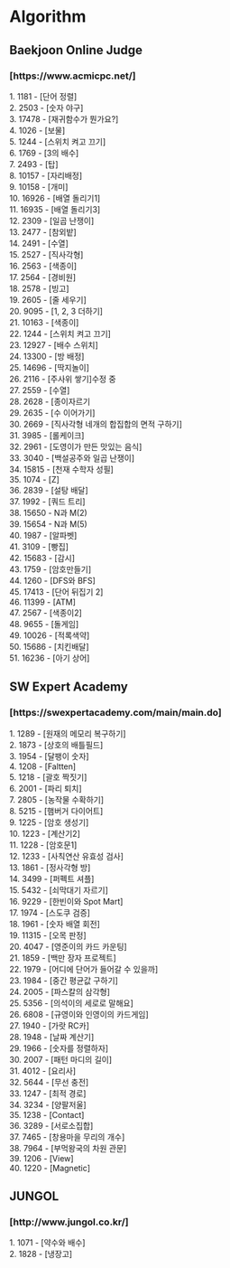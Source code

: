 # Algorithm
<h2>Baekjoon Online Judge</h2>  
<h3>[https://www.acmicpc.net/]</h3>
1. 1181 - [단어 정렬]</br>
2. 2503 - [숫자 야구]</br>
3. 17478 - [재귀함수가 뭔가요?]</br>
4. 1026 - [보물]</br>
5. 1244 - [스위치 켜고 끄기]</br>
6. 1769 - [3의 배수]</br>
7. 2493 - [탑]</br>
8. 10157 - [자리배정]</br>
9. 10158 - [개미]</br>
10. 16926 - [배열 돌리기1]</br>
11. 16935 - [배열 돌리기3]</br>
12. 2309 - [일곱 난쟁이]</br>
13. 2477 - [참외밭]</br>
14. 2491 - [수열]</br>
15. 2527 - [직사각형]</br>
16. 2563 - [색종이]</br>
17. 2564 - [경비원]</br>
18. 2578 - [빙고]</br>
19. 2605 - [줄 세우기]</br>
20. 9095 - [1, 2, 3 더하기]</br>
21. 10163 - [색종이]</br>
22. 1244 - [스위치 켜고 끄기]</br>
23. 12927 - [배수 스위치]</br>
24. 13300 - [방 배정]</br>
25. 14696 - [딱지놀이]</br>
26. 2116 - [주사위 쌓기]수정 중</br>
27. 2559 - [수열]</br>
28. 2628 - [종이자르기</br>
29. 2635 - [수 이어가기]</br>
30. 2669 - [직사각형 네개의 합집합의 면적 구하기]</br>
31. 3985 - [롤케이크]</br>
32. 2961 - [도영이가 만든 맛있는 음식]</br>
33. 3040 - [백설공주와 일곱 난쟁이]</br>
34. 15815 - [천재 수학자 성필]</br>
35. 1074 - [Z]</br>
36. 2839 - [설탕 배달]</br>
37. 1992 - [쿼드 트리]</br>
38. 15650 - N과 M(2)</br>
39. 15654 - N과 M(5)</br>
40. 1987 - [알파벳]</br>
41. 3109 - [빵집]</br>
42. 15683 - [감시]</br>
43. 1759 - [암호만들기]</br>
44. 1260 - [DFS와 BFS]</br>
45. 17413 - [단어 뒤집기 2]</br>
46. 11399 - [ATM]</br>
47. 2567 - [색종이2]</br>
48. 9655 - [돌게임]</br>
49. 10026 - [적록색약]<br/>
50. 15686 - [치킨배달]<br/>
51. 16236 - [아기 상어]<br/>
<h2>SW Expert Academy</h2>
<h3>[https://swexpertacademy.com/main/main.do]</h3>
1. 1289 - [원재의 메모리 복구하기]</br>
2. 1873 - [상호의 배틀필드]</br>
3. 1954 - [달팽이 숫자]</br>
4. 1208 - [Faltten]</br>
5. 1218 - [괄호 짝짓기]</br>
6. 2001 - [파리 퇴치]</br>
7. 2805 - [농작물 수확하기]</br>
8. 5215 - [햄버거 다이어트]</br>
9. 1225 - [암호 생성기]</br>
10. 1223 - [계산기2]</br>
11. 1228 - [암호문1]</br>
12. 1233 - [사칙연산 유효성 검사]</br>
13. 1861 - [정사각형 방]</br>
14. 3499 - [퍼펙트 셔플]</br>
15. 5432 - [쇠막대기 자르기]</br>
16. 9229 - [한빈이와 Spot Mart]</br>
17. 1974 - [스도쿠 검증]</br>
18. 1961 - [숫자 배열 회전]</br>
19. 11315 - [오목 판정]</br>
20. 4047 - [영준이의 카드 카운팅]</br>
21. 1859 - [백만 장자 프로젝트]</br>
22. 1979 - [어디에 단어가 들어갈 수 있을까]</br>
23. 1984 - [중간 평균값 구하기]</br>
24. 2005 - [파스칼의 삼각형]</br>
25. 5356 - [의석이의 세로로 말해요]</br>
26. 6808 - [규영이와 인영이의 카드게임]</br>
27. 1940 - [가랏 RC카]</br>
28. 1948 - [날짜 계산기]</br>
29. 1966 - [숫자를 정렬하자]</br>
30. 2007 - [패턴 마디의 길이]</br>
31. 4012  - [요리사]</br>
32. 5644 - [무선 충전]</br>
33. 1247 - [최적 경로]</br>
34. 3234 - [양팔저울]</br>
35. 1238 - [Contact]</br>
36. 3289 - [서로소집합]</br>
37. 7465 - [창용마을 무리의 개수]</br>
38. 7964 - [부먹왕국의 차원 관문]<br/>
39. 1206 - [View]<br/>
40. 1220 - [Magnetic]<br/>
<h2>JUNGOL</h2>
<h3>[http://www.jungol.co.kr/]</h3>
1. 1071 - [약수와 배수]</br>
2. 1828 - [냉장고]
